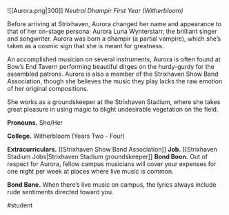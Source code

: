 ![[Aurora.png|300]]
*Neutral Dhampir First Year (Witherbloom)*

Before arriving at Strixhaven, Aurora changed her name and appearance to that of her on-stage persona: Aurora Luna Wynterstarr, the brilliant singer and songwriter. Aurora was born a dhampir (a partial vampire), which she’s taken as a cosmic sign that she is meant for greatness. 

An accomplished musician on several instruments, Aurora is often found at Bow’s End Tavern performing beautiful dirges on the hurdy-gurdy for the assembled patrons. Aurora is also a member of the Strixhaven Show Band Association, though she believes the music they play lacks the raw emotion of her original compositions. 

She works as a groundskeeper at the Strixhaven Stadium, where she takes great pleasure in using magic to blight undesirable vegetation on the field. 

**Pronouns.** She/Her

**College.** Witherbloom (Years Two - Four)

**Extracurriculars.** [[Strixhaven Show Band Association]]
**Job.** [[Strixhaven Stadium Jobs|Strixhaven Stadium groundskeeper]]
**Bond Boon.** Out of respect for Aurora, fellow campus musicians will cover your expenses for one night per week at places where live music is common. 

**Bond Bane.** When there’s live music on campus, the lyrics always include rude sentiments directed toward you.

#student